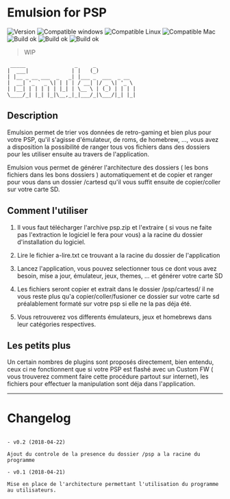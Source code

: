 # Emulsion for PSP

![Version](https://img.shields.io/badge/version-v0.1-orange.svg)
![Compatible windows](https://img.shields.io/badge/os-windows-blue.svg)
![Compatible Linux](https://img.shields.io/badge/os-debian-blue.svg)
![Compatible Mac](https://img.shields.io/badge/os-macos-blue.svg)
![Build ok](https://img.shields.io/badge/build-passing-brightgreen.svg)
![Build ok](https://img.shields.io/badge/framwork-electronjs-brightgreen.svg)
![Build ok](https://img.shields.io/badge/framwork-quasar-brightgreen.svg)

> WIP

```
 _____                _     _             
|  ___|              | |   (_)            
| |__ _ __ ___  _   _| |___ _  ___  _ __  
|  __| '_ ` _ \| | | | / __| |/ _ \| '_ \ 
| |__| | | | | | |_| | \__ \ | (_) | | | |
\____/_| |_| |_|\__,_|_|___/_|\___/|_| |_|
```

## Description

Emulsion permet de trier vos données de retro-gaming et bien plus pour votre PSP, qu'il s'agisse d'émulateur, de roms, de homebrew, ..., vous avez a disposition la possibilité de ranger tous vos fichiers dans des dossiers pour les utiliser ensuite au travers de l'application.

Emulsion vous permet de générer l'architecture des dossiers ( les bons fichiers dans les bons dossiers ) automatiquement et de copier et ranger pour vous dans un dossier /cartesd qu'il vous suffit ensuite de copier/coller sur votre carte SD.

## Comment l'utiliser

1) Il vous faut télécharger l'archive psp.zip  et l'extraire ( si vous ne faite pas l'extraction le logiciel le fera pour vous) a la racine du dossier d'installation du logiciel.

2) Lire le fichier a-lire.txt ce trouvant a la racine du dossier de l'application

3) Lancez l'application, vous pouvez selectionner tous ce dont vous avez besoin, mise a jour, émulateur, jeux, themes, ... et générer votre carte SD

4) Les fichiers seront copier et extrait dans le dossier /psp/cartesd/ il ne vous reste plus qu'a copier/coller/fusioner ce dossier sur votre carte sd préalablement formaté sur votre psp si elle ne la pas déja été.

5) Vous retrouverez vos differents émulateurs, jeux et homebrews dans leur catégories respectives.

## Les petits plus

Un certain nombres de plugins sont proposés directement, bien entendu, ceux ci ne fonctionnent que si votre PSP est flashé avec un Custom FW ( vous trouverez comment faire cette procédure partout sur internet), les fichiers pour effectuer la manipulation sont déja dans l'application.

-----------------

# Changelog

```

- v0.2 (2018-04-22)

Ajout du controle de la presence du dossier /psp a la racine du programme

- v0.1 (2018-04-21)

Mise en place de l'architecture permettant l'utilisation du programme au utilisateurs.

```